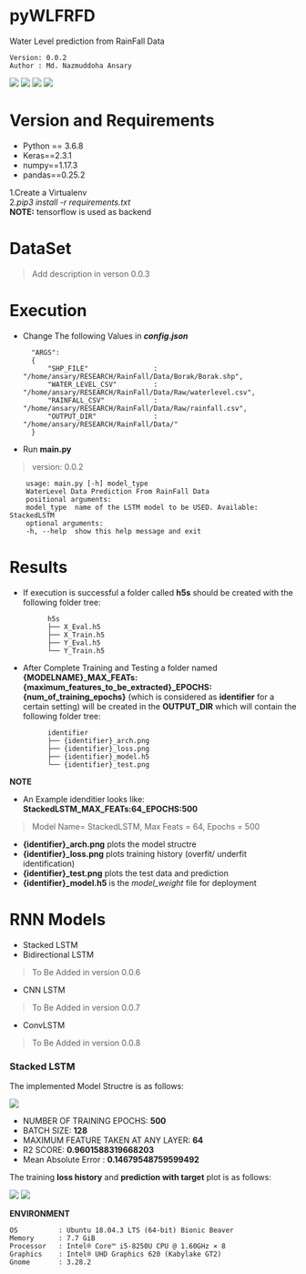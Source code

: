 # pyWLFRFD
Water Level prediction from RainFall Data

    Version: 0.0.2    
    Author : Md. Nazmuddoha Ansary    
                  
![](/info/src_img/python.ico?raw=true )
![](/info/src_img/keras.ico?raw=true)
![](/info/src_img/pandas.ico?raw=true)
![](/info/src_img/tensorflow.ico?raw=true)

# Version and Requirements
* Python == 3.6.8
* Keras==2.3.1
* numpy==1.17.3
* pandas==0.25.2

1.Create a Virtualenv   
2.*pip3 install -r requirements.txt*  
**NOTE:** tensorflow is used as backend

#  DataSet  
> Add description in verson 0.0.3

#  Execution
* Change The following Values in ***config.json*** 

        "ARGS":  
        {  
            "SHP_FILE"                : "/home/ansary/RESEARCH/RainFall/Data/Borak/Borak.shp",  
            "WATER_LEVEL_CSV"         : "/home/ansary/RESEARCH/RainFall/Data/Raw/waterlevel.csv",  
            "RAINFALL_CSV"            : "/home/ansary/RESEARCH/RainFall/Data/Raw/rainfall.csv",  
            "OUTPUT_DIR"              : "/home/ansary/RESEARCH/RainFall/Data/"  
        }  


* Run **main.py**  
> version: 0.0.2

        usage: main.py [-h] model_type
        WaterLevel Data Prediction From RainFall Data
        positional arguments:
        model_type  name of the LSTM model to be USED. Available: StackedLSTM 
        optional arguments:
        -h, --help  show this help message and exit


# Results
* If execution is successful a folder called **h5s** should be created with the following folder tree:

            h5s              
            ├── X_Eval.h5
            ├── X_Train.h5
            ├── Y_Eval.h5
            └── Y_Train.h5

* After Complete Training and Testing a folder named **{MODELNAME}_MAX_FEATs:{maximum_features_to_be_extracted}_EPOCHS:{num_of_training_epochs}** (which is considered as **identifier** for a certain setting)  will be created in the **OUTPUT_DIR** which will contain the following folder tree:

            identifier
            ├── {identifier}_arch.png
            ├── {identifier}_loss.png
            ├── {identifier}_model.h5
            └── {identifier}_test.png

**NOTE**
* An Example idenditier looks like: **StackedLSTM_MAX_FEATs:64_EPOCHS:500**
> Model Name= StackedLSTM, Max Feats = 64, Epochs = 500 
* **{identifier}_arch.png** plots the model structre
* **{identifier}_loss.png** plots training history (overfit/ underfit identification)
* **{identifier}_test.png** plots the test data and prediction
* **{identifier}_model.h5** is the *model_weight* file for deployment

# RNN Models 
* Stacked LSTM
* Bidirectional LSTM
> To Be Added in version 0.0.6
* CNN LSTM
> To Be Added in version 0.0.7
* ConvLSTM
> To Be Added in version 0.0.8

### Stacked LSTM
The implemented Model Structre is as follows:

![](/info/stacked_arch.png?raw=true )


*   NUMBER OF TRAINING EPOCHS: **500**
*   BATCH SIZE: **128**
*   MAXIMUM FEATURE TAKEN AT ANY LAYER: **64**
*   R2 SCORE: **0.9601588319668203**
*   Mean Absolute Error : **0.14679548759599492**

The training **loss history** and **prediction with target** plot is as follows:

![](/info/stacked_loss.png?raw=true )
![](/info/stacked_test.png?raw=true )





**ENVIRONMENT**  

    OS          : Ubuntu 18.04.3 LTS (64-bit) Bionic Beaver        
    Memory      : 7.7 GiB  
    Processor   : Intel® Core™ i5-8250U CPU @ 1.60GHz × 8    
    Graphics    : Intel® UHD Graphics 620 (Kabylake GT2)  
    Gnome       : 3.28.2  



